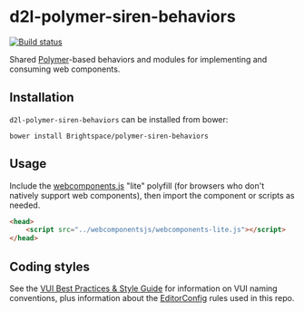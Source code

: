 # d2l-polymer-siren-behaviors
[![Build status][ci-image]][ci-url]

Shared [Polymer](https://www.polymer-project.org/1.0/)-based behaviors and modules for implementing and consuming web components.

## Installation

`d2l-polymer-siren-behaviors` can be installed from bower:
```shell
bower install Brightspace/polymer-siren-behaviors
```

## Usage

Include the [webcomponents.js](http://webcomponents.org/polyfills/) "lite" polyfill (for browsers who don't natively support web components), then import the component or scripts as needed.

```html
<head>
	<script src="../webcomponentsjs/webcomponents-lite.js"></script>
</head>
```

## Coding styles

See the [VUI Best Practices & Style Guide](https://github.com/Brightspace/valence-ui-docs/wiki/Best-Practices-&-Style-Guide) for information on VUI naming conventions, plus information about the [EditorConfig](http://editorconfig.org) rules used in this repo.

[ci-url]: https://travis-ci.org/Brightspace/polymer-siren-behaviors
[ci-image]: https://travis-ci.org/Brightspace/polymer-siren-behaviors.svg?branch=master
